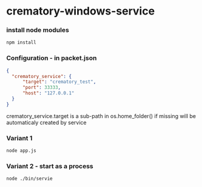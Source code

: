 # crematory-windows-service



### install node modules
```bash
npm install
```


### Configuration - in packet.json
```json
{
  "crematory_service": {
      "target": "crematory_test",
      "port": 33333,
      "host": "127.0.0.1"
  }
}
```
crematory_service.target is a sub-path in os.home_folder() 
if missing will be automaticaly created by service



### Variant 1
```bash
node app.js
```

### Variant 2   -   start as a process
```bash
node ./bin/servie
```
